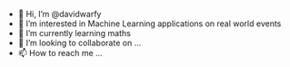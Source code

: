 - 👋 Hi, I’m @davidwarfy
- 👀 I’m interested in Machine Learning applications on real world events
- 🌱 I’m currently learning maths
- 💞️ I’m looking to collaborate on ...
- 📫 How to reach me ...

<!---
davidwarfy/davidwarfy is a ✨ special ✨ repository because its `README.md` (this file) appears on your GitHub profile.
You can click the Preview link to take a look at your changes.
--->
